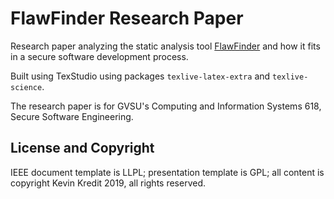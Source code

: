 
# FlawFinder Research Paper

Research paper analyzing the static analysis tool [FlawFinder](https://dwheeler.com/flawfinder/)
and how it fits in a secure software development process.

Built using TexStudio using packages `texlive-latex-extra` and `texlive-science`.

The research paper is for GVSU's Computing and Information Systems 618, Secure Software Engineering.

## License and Copyright

IEEE document template is LLPL; presentation template is GPL; all content is copyright Kevin Kredit
2019, all rights reserved.

